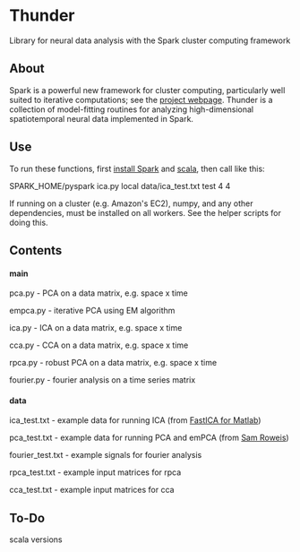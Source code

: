 Thunder
=======

Library for neural data analysis with the Spark cluster computing framework

## About

Spark is a powerful new framework for cluster computing, particularly well suited to iterative computations; see the [project webpage](http://spark-project.org/documentation.html). Thunder is a collection of model-fitting routines for analyzing high-dimensional spatiotemporal neural data implemented in Spark.

## Use

To run these functions, first [install Spark](http://spark-project.org/downloads/) and [scala](http://www.scala-lang.org/downloads), then call like this:

SPARK_HOME/pyspark ica.py local data/ica_test.txt test 4 4

If running on a cluster (e.g. Amazon's EC2), numpy, and any other dependencies, must be installed on all workers. See the helper scripts for doing this.

## Contents

#### main
pca.py - PCA on a data matrix, e.g. space x time

empca.py - iterative PCA using EM algorithm

ica.py - ICA on a data matrix, e.g. space x time

cca.py - CCA on a data matrix, e.g. space x time

rpca.py - robust PCA on a data matrix, e.g. space x time

fourier.py - fourier analysis on a time series matrix


#### data
ica_test.txt - example data for running ICA (from [FastICA for Matlab](http://research.ics.aalto.fi/ica/fastica/code/dlcode.shtml))

pca_test.txt - example data for running PCA and emPCA (from [Sam Roweis](http://www.cs.nyu.edu/~roweis/code.html))

fourier_test.txt - example signals for fourier analysis

rpca_test.txt - example input matrices for rpca

cca_test.txt - example input matrices for cca


## To-Do

scala versions
